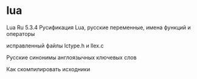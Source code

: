 # lua
Lua Ru 5.3.4 Русификация Lua, русские переменные, имена функций и операторы

исправленный файлы lctype.h и llex.c

Русские синонимы англоязычных ключевых слов

Как скомпилировать исходники
